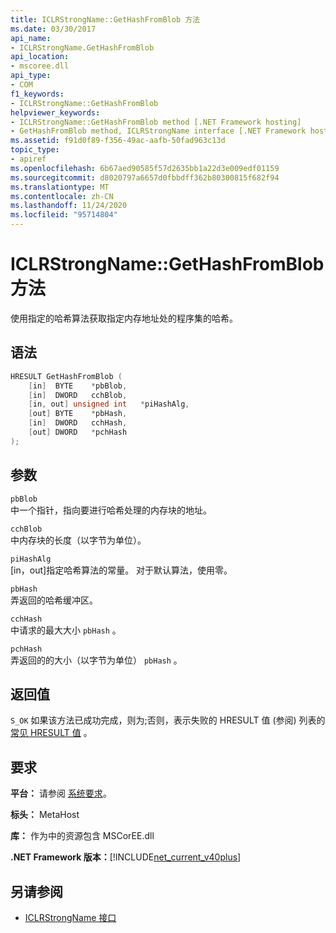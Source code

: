 ```yaml
---
title: ICLRStrongName::GetHashFromBlob 方法
ms.date: 03/30/2017
api_name:
- ICLRStrongName.GetHashFromBlob
api_location:
- mscoree.dll
api_type:
- COM
f1_keywords:
- ICLRStrongName::GetHashFromBlob
helpviewer_keywords:
- ICLRStrongName::GetHashFromBlob method [.NET Framework hosting]
- GetHashFromBlob method, ICLRStrongName interface [.NET Framework hosting]
ms.assetid: f91d0f89-f356-49ac-aafb-50fad963c13d
topic_type:
- apiref
ms.openlocfilehash: 6b67aed90585f57d2635bb1a22d3e009edf01159
ms.sourcegitcommit: d8020797a6657d0fbbdff362b80300815f682f94
ms.translationtype: MT
ms.contentlocale: zh-CN
ms.lasthandoff: 11/24/2020
ms.locfileid: "95714804"
---
```

# <a name="iclrstrongnamegethashfromblob-method"></a>ICLRStrongName::GetHashFromBlob 方法

使用指定的哈希算法获取指定内存地址处的程序集的哈希。  
  
## <a name="syntax"></a>语法  
  
```cpp  
HRESULT GetHashFromBlob (  
    [in]  BYTE    *pbBlob,  
    [in]  DWORD   cchBlob,  
    [in, out] unsigned int   *piHashAlg,  
    [out] BYTE    *pbHash,  
    [in]  DWORD   cchHash,  
    [out] DWORD   *pchHash  
);  
```  
  
## <a name="parameters"></a>参数  

 `pbBlob`  
 中一个指针，指向要进行哈希处理的内存块的地址。  
  
 `cchBlob`  
 中内存块的长度（以字节为单位）。  
  
 `piHashAlg`  
 [in，out]指定哈希算法的常量。 对于默认算法，使用零。  
  
 `pbHash`  
 弄返回的哈希缓冲区。  
  
 `cchHash`  
 中请求的最大大小 `pbHash` 。  
  
 `pchHash`  
 弄返回的的大小（以字节为单位） `pbHash` 。  
  
## <a name="return-value"></a>返回值  

 `S_OK` 如果该方法已成功完成，则为;否则，表示失败的 HRESULT 值 (参阅) 列表的 [常见 HRESULT 值](/windows/win32/seccrypto/common-hresult-values) 。  
  
## <a name="requirements"></a>要求  

 **平台：** 请参阅 [系统要求](../../get-started/system-requirements.md)。  
  
 **标头：** MetaHost  
  
 **库：** 作为中的资源包含 MSCorEE.dll  
  
 **.NET Framework 版本：**[!INCLUDE[net_current_v40plus](../../../../includes/net-current-v40plus-md.md)]  
  
## <a name="see-also"></a>另请参阅

- [ICLRStrongName 接口](iclrstrongname-interface.md)
